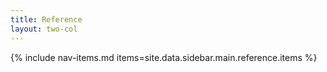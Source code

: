 ```yaml
---
title: Reference
layout: two-col
---
```


{% include nav-items.md items=site.data.sidebar.main.reference.items %}
